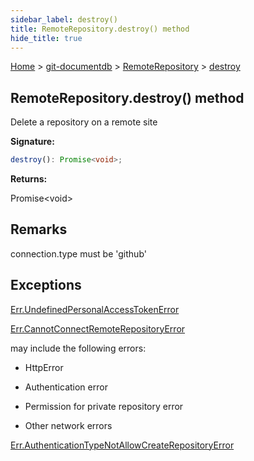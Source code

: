 ```yaml
---
sidebar_label: destroy()
title: RemoteRepository.destroy() method
hide_title: true
---
```


[Home](./index.md) &gt; [git-documentdb](./git-documentdb.md) &gt; [RemoteRepository](./git-documentdb.remoterepository.md) &gt; [destroy](./git-documentdb.remoterepository.destroy.md)

## RemoteRepository.destroy() method

Delete a repository on a remote site

<b>Signature:</b>

```typescript
destroy(): Promise<void>;
```
<b>Returns:</b>

Promise&lt;void&gt;

## Remarks

connection.type must be 'github'

## Exceptions

[Err.UndefinedPersonalAccessTokenError](./git-documentdb.err.undefinedpersonalaccesstokenerror.md)

[Err.CannotConnectRemoteRepositoryError](./git-documentdb.err.cannotconnectremoterepositoryerror.md)

may include the following errors:

- HttpError

- Authentication error

- Permission for private repository error

- Other network errors

[Err.AuthenticationTypeNotAllowCreateRepositoryError](./git-documentdb.err.authenticationtypenotallowcreaterepositoryerror.md)

